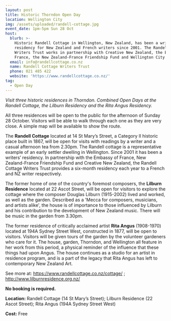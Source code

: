 ```yaml
---
layout: post
title: Historic Thorndon Open Day
location: Wellington City
img: /assets/uploaded/randell-cottage.jpg
event_date: 1pm-5pm Sun 28 Oct
host:
  blurb: >-
    Historic Randell Cottage in Wellington, New Zealand, has been a writers’
    residency for New Zealand and French writers since 2001. The Randell Cottage
    Writers Trust works in partnership with Creative New Zealand, the Embassy of
    France, the New Zealand-France Friendship Fund and Wellington City Council.
  email: info@randellcottage.co.nz
  name: Randell Cottage Writers Trust
  phone: 021 485 422
  website: 'https://www.randellcottage.co.nz/'
tag:
  - Open Day
---
```

_Visit three historic residences in Thorndon. Combined Open Days at the Randell Cottage, the Lilburn Residency and the Rita Angus Residency._

All three residences will be open to the public for the afternoon of Sunday 28 October. Visitors will be able to walk through each one as they are very close.  A simple map will be available to show the route.  

The **Randell Cottage** located at 14 St Mary’s Street, a Category II historic place built in 1867, will be open for visits with readings by a writer and a casual afternoon tea from 2.30pm. The Randell cottage is a representative example of an early settler dwelling in Wellington. Since 2001 it has been a writers’ residency. In partnership with the Embassy of France, New Zealand-France Friendship Fund and Creative New Zealand, the Randell Cottage Writers Trust provides a six-month residency each year to a French and NZ writer respectively.

The former home of one of the country's foremost composers, the **Lilburn Residence** located at 22 Ascot Street, will be open for visitors to explore the cottage where the composer Douglas Lilburn (1915-2002) lived and worked, as well as the garden. Described as a 'Mecca for composers, musicians, and artists alike', the house is of importance to those influenced by Lilburn and his contribution to the development of New Zealand music. There will be music in the garden from 3.30pm.

The former residence of critically acclaimed artist **Rita Angus** (1908-1970) located at 194A Sydney Street West, constructed in 1877, will be open to visitors. Visitors will be given tours of the garden by the volunteer gardeners who care for it. The house, garden, Thorndon, and Wellington all feature in her work from this period, a physical reminder of the influence that these things had upon Angus. The house continues as a studio for an artist in residence program, and is a part of the legacy that Rita Angus has left to contemporary New Zealand Art. 

See more at: <https://www.randellcottage.co.nz/cottage/>
 ; <http://www.lilburnresidence.org.nz/>    

**No booking is required.**

**Location:** Randell Cottage (14 St Mary’s Street); Lilburn Residence (22 Ascot Street); Rita Angus (194A Sydney Street West)

**Cost:** Free
